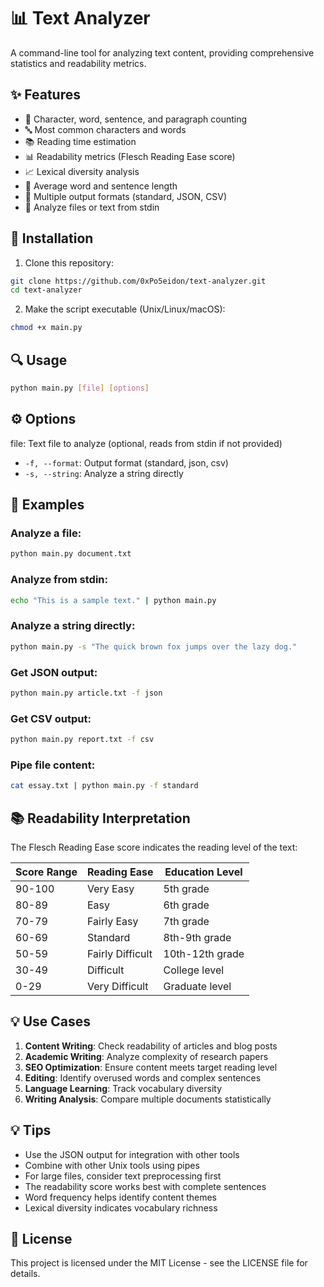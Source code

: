 # 📊 Text Analyzer

A command-line tool for analyzing text content, providing comprehensive statistics and readability metrics.

## ✨ Features

- 📝 Character, word, sentence, and paragraph counting
- 🔤 Most common characters and words
- 📚 Reading time estimation
- 📊 Readability metrics (Flesch Reading Ease score)
- 📈 Lexical diversity analysis
- 🔢 Average word and sentence length
- 📄 Multiple output formats (standard, JSON, CSV)
- 💾 Analyze files or text from stdin

## 🚀 Installation

1. Clone this repository:
```bash
git clone https://github.com/0xPo5eidon/text-analyzer.git
cd text-analyzer
```

2. Make the script executable (Unix/Linux/macOS):
```bash
chmod +x main.py
```

## 🔍 Usage

```bash
python main.py [file] [options]
```

## ⚙️ Options

file: Text file to analyze (optional, reads from stdin if not provided)
- `-f, --format`: Output format (standard, json, csv)
- `-s, --string`: Analyze a string directly

## 📝 Examples

### Analyze a file:
```bash
python main.py document.txt
```

### Analyze from stdin:
```bash
echo "This is a sample text." | python main.py
```

### Analyze a string directly:
```bash
python main.py -s "The quick brown fox jumps over the lazy dog."
```

### Get JSON output:
```bash
python main.py article.txt -f json
```

### Get CSV output:
```bash
python main.py report.txt -f csv
```

### Pipe file content:
```bash
cat essay.txt | python main.py -f standard
```

## 📚 Readability Interpretation

The Flesch Reading Ease score indicates the reading level of the text:

| Score Range | Reading Ease       | Education Level    |
|-------------|-------------------|--------------------|
| 90-100      | Very Easy         | 5th grade          |
| 80-89       | Easy              | 6th grade          |
| 70-79       | Fairly Easy       | 7th grade          |
| 60-69       | Standard          | 8th-9th grade      |
| 50-59       | Fairly Difficult  | 10th-12th grade    |
| 30-49       | Difficult         | College level      |
| 0-29        | Very Difficult    | Graduate level     |

## 💡 Use Cases

1. **Content Writing**: Check readability of articles and blog posts
2. **Academic Writing**: Analyze complexity of research papers
3. **SEO Optimization**: Ensure content meets target reading level
4. **Editing**: Identify overused words and complex sentences
5. **Language Learning**: Track vocabulary diversity
6. **Writing Analysis**: Compare multiple documents statistically

## 💡 Tips

- Use the JSON output for integration with other tools
- Combine with other Unix tools using pipes
- For large files, consider text preprocessing first
- The readability score works best with complete sentences
- Word frequency helps identify content themes
- Lexical diversity indicates vocabulary richness

## 📄 License

This project is licensed under the MIT License - see the LICENSE file for details.
